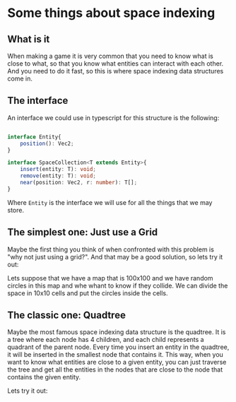 # Some things about space indexing

## What is it

When making a game it is very common that you need to know what is close to what, so that you know what entities can interact with each other. And you need to do it fast, so this is where space indexing data structures come in.

## The interface

An interface we could use in typescript for this structure is the following:

```typescript

interface Entity{
    position(): Vec2;
}

interface SpaceCollection<T extends Entity>{
    insert(entity: T): void;
    remove(entity: T): void;
    near(position: Vec2, r: number): T[];
}

```

Where `Entity` is the interface we will use for all the things that we may store.

## The simplest one: Just use a Grid

Maybe the first thing you think of when confronted with this problem is "why not just using a grid?". And that may be a good solution, so lets try it out:

Lets suppose that we have a map that is 100x100 and we have random circles in this map and whe whant to know if they collide. We can divide the space in 10x10 cells and put the circles inside the cells.

<space-index-example></space-index-example>


## The classic one: Quadtree

Maybe the most famous space indexing data structure is the quadtree. It is a tree where each node has 4 children, and each child represents a quadrant of the parent node. Every time you insert an entity in the quadtree, it will be inserted in the smallest node that contains it. This way, when you want to know what entities are close to a given entity, you can just traverse the tree and get all the entities in the nodes that are close to the node that contains the given entity.

Lets try it out:

